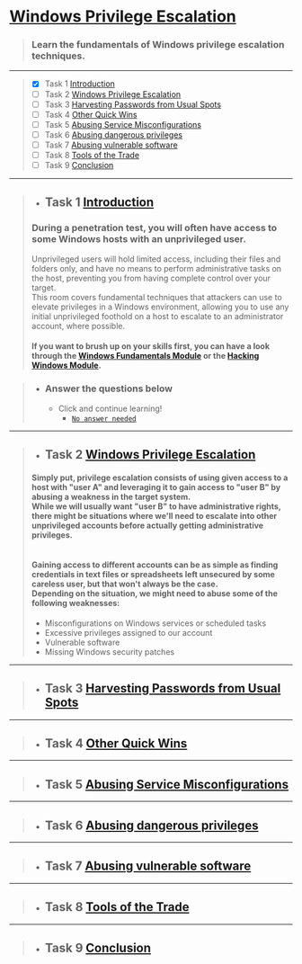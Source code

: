 # [Windows Privilege Escalation](https://tryhackme.com/room/windowsprivesc20)
  > ### Learn the fundamentals of Windows privilege escalation techniques.

---

> - [x] Task 1  [Introduction](#task-1--introduction)
> - [ ] Task 2  [Windows Privilege Escalation](#task-2--windows-privilege-escalation)
> - [ ] Task 3  [Harvesting Passwords from Usual Spots]()
> - [ ] Task 4  [Other Quick Wins]()
> - [ ] Task 5  [Abusing Service Misconfigurations]()
> - [ ] Task 6  [Abusing dangerous privileges]()
> - [ ] Task 7  [Abusing vulnerable software]()
> - [ ] Task 8  [Tools of the Trade]()
> - [ ] Task 9  [Conclusion]()

---
> - ## Task 1  [Introduction]()
> ### During a penetration test, you will often have access to some Windows hosts with an unprivileged user. <br>
> Unprivileged users will hold limited access, including their files and folders only, and have no means to perform administrative tasks on the host, preventing you from having complete control over your target. <br>
> This room covers fundamental techniques that attackers can use to elevate privileges in a Windows environment, allowing you to use any initial unprivileged foothold on a host to escalate to an administrator account, where possible. <br>
> #### If you want to brush up on your skills first, you can have a look through the [Windows Fundamentals Module](https://tryhackme.com/module/windows-fundamentals) or the [Hacking Windows Module](https://tryhackme.com/module/hacking-windows-1).

> - ### Answer the questions below
>   - Click and continue learning!
>     - [`No answer needed`]()



---

> - ## Task 2  [Windows Privilege Escalation]()
> #### Simply put, privilege escalation consists of using given access to a host with "user A" and leveraging it to gain access to "user B" by abusing a weakness in the target system. <br> While we will usually want "user B" to have administrative rights, there might be situations where we'll need to escalate into other unprivileged accounts before actually getting administrative privileges. <br> <br>
> #### Gaining access to different accounts can be as simple as finding credentials in text files or spreadsheets left unsecured by some careless user, but that won't always be the case. <br> Depending on the situation, we might need to abuse some of the following weaknesses:
> - Misconfigurations on Windows services or scheduled tasks
> - Excessive privileges assigned to our account 
> - Vulnerable software
> - Missing Windows security patches

---

> - ## Task 3  [Harvesting Passwords from Usual Spots]()

---

> - ## Task 4  [Other Quick Wins]()

---

> - ## Task 5  [Abusing Service Misconfigurations]()

---

> - ## Task 6  [Abusing dangerous privileges]()

---

> - ## Task 7  [Abusing vulnerable software]()
---

> - ## Task 8  [Tools of the Trade]()

---

> - ## Task 9  [Conclusion]()
